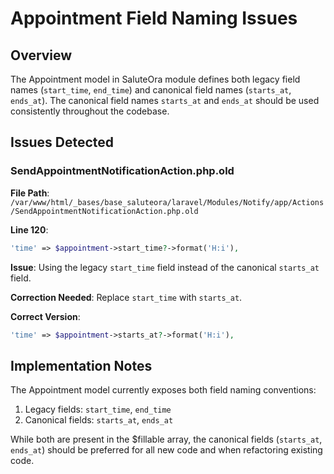 # Appointment Field Naming Issues

## Overview

The Appointment model in SaluteOra module defines both legacy field names (`start_time`, `end_time`) and canonical field names (`starts_at`, `ends_at`). The canonical field names `starts_at` and `ends_at` should be used consistently throughout the codebase.

## Issues Detected

### SendAppointmentNotificationAction.php.old

**File Path**: `/var/www/html/_bases/base_saluteora/laravel/Modules/Notify/app/Actions/SendAppointmentNotificationAction.php.old`

**Line 120**:
```php
'time' => $appointment->start_time?->format('H:i'),
```

**Issue**: Using the legacy `start_time` field instead of the canonical `starts_at` field.

**Correction Needed**: Replace `start_time` with `starts_at`.

**Correct Version**:
```php
'time' => $appointment->starts_at?->format('H:i'),
```

## Implementation Notes

The Appointment model currently exposes both field naming conventions:
1. Legacy fields: `start_time`, `end_time`
2. Canonical fields: `starts_at`, `ends_at`

While both are present in the $fillable array, the canonical fields (`starts_at`, `ends_at`) should be preferred for all new code and when refactoring existing code.
